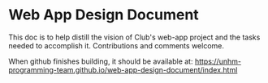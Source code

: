 # Web App Design Document

This doc is to help distill the vision of Club's web-app project and the tasks needed to accomplish it. Contributions and comments welcome.

When github finishes building, it should be available at: https://unhm-programming-team.github.io/web-app-design-document/index.html
